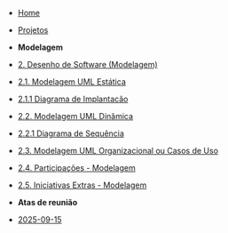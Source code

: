 <!-- docs/_sidebar.md -->


- [Home](/docs)
- [Projetos](/docs/Projeto/Projeto.md)

- **Modelagem**
 - [2. Desenho de Software (Modelagem)](Modelagem/2.Modelagem.md)
  - [2.1. Modelagem UML Estática](/Modelagem/2.1.ModelagemEstatica.md)
   - [2.1.1 Diagrama de Implantacão](/Modelagem/2.1.1.DiagramaDeImplantacao.md)
  - [2.2. Modelagem UML Dinâmica](/docs/Modelagem/2.2.ModelagemDinamica.md)
   - [2.2.1 Diagrama de Sequência](/Modelagem/2.2.1.DiagramaDeSequencia.md)
  - [2.3. Modelagem UML Organizacional ou Casos de Uso](/docs/Modelagem/2.3.ModelagemOrganizacionalCasosDeUso.md)
  - [2.4. Participações - Modelagem](/docs/Modelagem/2.4.ParticipacoesModelagem.md)
  - [2.5. Iniciativas Extras - Modelagem](/docs/Modelagem/2.5.IniciativasExtras.md)

 - **Atas de reunião**
  - [2025-09-15](./Atas/2025-09-15.md)
